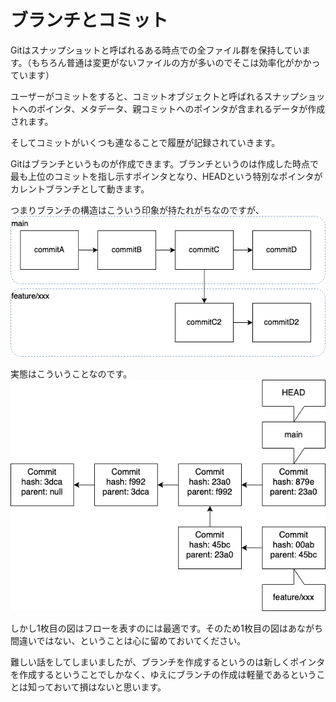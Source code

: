 # ブランチとコミット

Gitはスナップショットと呼ばれるある時点での全ファイル群を保持しています。（もちろん普通は変更がないファイルの方が多いのでそこは効率化がかかっています）

ユーザーがコミットをすると、コミットオブジェクトと呼ばれるスナップショットへのポインタ、メタデータ、親コミットへのポインタが含まれるデータが作成されます。

そしてコミットがいくつも連なることで履歴が記録されていきます。

Gitはブランチというものが作成できます。ブランチというのは作成した時点で最も上位のコミットを指し示すポインタとなり、HEADという特別なポインタがカレントブランチとして動きます。

つまりブランチの構造はこういう印象が持たれがちなのですが、
![](../assets/branch-image.png)

実態はこういうことなのです。
![](../assets/branch.png)

しかし1枚目の図はフローを表すのには最適です。そのため1枚目の図はあながち間違いではない、ということは心に留めておいてください。

難しい話をしてしまいましたが、ブランチを作成するというのは新しくポインタを作成するということでしかなく、ゆえにブランチの作成は軽量であるということは知っておいて損はないと思います。
